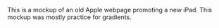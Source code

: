 This is a mockup of an old Apple webpage promoting a new iPad. This mockup was mostly practice for gradients.